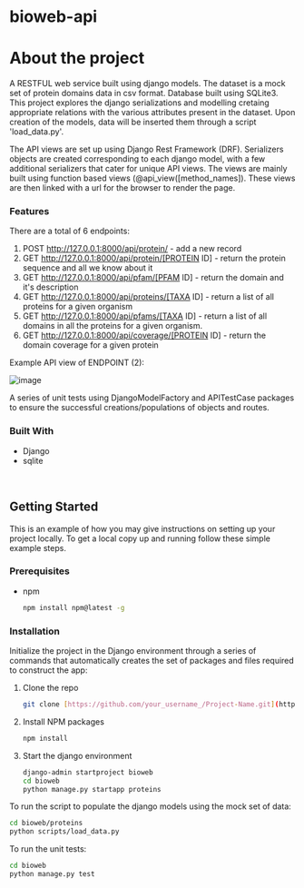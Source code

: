 # bioweb-api

# About the project
A RESTFUL web service built using django models. The dataset is a mock set of protein domains data in csv format. Database built using SQLite3. This project explores the django serializations and modelling cretaing appropriate relations with the various attributes present in the dataset. Upon creation of the models, data will be inserted them through a script 'load_data.py'. 

The API views are set up using Django Rest Framework (DRF). Serializers objects are created corresponding to each django model, with a few additional serializers that cater for unique API views. The views are mainly built using function based views (@api_view([method_names]). These views are then linked with a url for the browser to render the page.

### Features
There are a total of 6 endpoints:
1. POST http://127.0.0.1:8000/api/protein/ - add a new record
2. GET http://127.0.0.1:8000/api/protein/[PROTEIN ID] - return the protein sequence and all we know about it
3. GET http://127.0.0.1:8000/api/pfam/[PFAM ID] - return the domain and it's description
4. GET http://127.0.0.1:8000/api/proteins/[TAXA ID] - return a list of all proteins for a given organism
5. GET http://127.0.0.1:8000/api/pfams/[TAXA ID] - return a list of all domains in all the proteins for a given organism.
6. GET http://127.0.0.1:8000/api/coverage/[PROTEIN ID] - return the domain coverage for a given protein

Example API view of ENDPOINT (2):

![image](https://user-images.githubusercontent.com/58553029/197093496-4f4ddda7-e7ed-4efd-b0f4-91415a6e235c.png)

A series of unit tests using DjangoModelFactory and APITestCase packages to ensure the successful creations/populations of objects and routes.


### Built With
* Django
* sqlite

<br>

## Getting Started
This is an example of how you may give instructions on setting up your project locally.
To get a local copy up and running follow these simple example steps.

### Prerequisites
* npm
  ```sh
  npm install npm@latest -g
  ```

### Installation
Initialize the project in the Django environment through a series of commands that automatically creates the set of packages and files required to construct the app:

1. Clone the repo
   ```sh
   git clone [https://github.com/your_username_/Project-Name.git](https://github.com/lawrencehsj/bioweb-api.git)
   ```
2. Install NPM packages
   ```sh
   npm install
   ```
3. Start the django environment
   ```sh
   django-admin startproject bioweb 
   cd bioweb
   python manage.py startapp proteins
   ```
   
To run the script to populate the django models using the mock set of data:
```sh
cd bioweb/proteins
python scripts/load_data.py
```

To run the unit tests:
```sh
cd bioweb
python manage.py test
```


